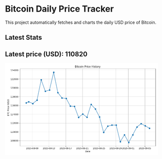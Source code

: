 # Bitcoin Daily Price Tracker

This project automatically fetches and charts the daily USD price of Bitcoin.

## Latest Stats

## Latest price (USD): <!--BTC_PRICE-->110820<!--/BTC_PRICE-->

![BTC Historical Chart](btc_price_history.png)
